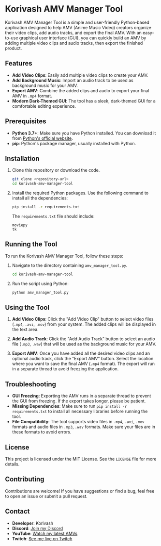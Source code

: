 # Korivash AMV Manager Tool

Korivash AMV Manager Tool is a simple and user-friendly Python-based application designed to help AMV (Anime Music Video) creators organize their video clips, add audio tracks, and export the final AMV. With an easy-to-use graphical user interface (GUI), you can quickly build an AMV by adding multiple video clips and audio tracks, then export the finished product.

## Features
- **Add Video Clips**: Easily add multiple video clips to create your AMV.
- **Add Background Music**: Import an audio track to be used as background music for your AMV.
- **Export AMV**: Combine the added clips and audio to export your final AMV in `.mp4` format.
- **Modern Dark-Themed GUI**: The tool has a sleek, dark-themed GUI for a comfortable editing experience.

## Prerequisites
- **Python 3.7+**: Make sure you have Python installed. You can download it from [Python's official website](https://www.python.org/downloads/).
- **pip**: Python's package manager, usually installed with Python.

## Installation
1. Clone this repository or download the code.
   ```sh
   git clone <repository-url>
   cd korivash-amv-manager-tool
   ```
2. Install the required Python packages. Use the following command to install all the dependencies:
   ```sh
   pip install -r requirements.txt
   ```
   The `requirements.txt` file should include:
   ```
   moviepy
   tk
   ```

## Running the Tool
To run the Korivash AMV Manager Tool, follow these steps:

1. Navigate to the directory containing `amv_manager_tool.py`.
   ```sh
   cd korivash-amv-manager-tool
   ```
2. Run the script using Python:
   ```sh
   python amv_manager_tool.py
   ```

## Using the Tool

1. **Add Video Clips**: Click the "Add Video Clip" button to select video files (`.mp4`, `.avi`, `.mov`) from your system. The added clips will be displayed in the text area.

2. **Add Audio Track**: Click the "Add Audio Track" button to select an audio file (`.mp3`, `.wav`) that will be used as the background music for your AMV.

3. **Export AMV**: Once you have added all the desired video clips and an optional audio track, click the "Export AMV" button. Select the location where you want to save the final AMV (`.mp4` format). The export will run in a separate thread to avoid freezing the application.

## Troubleshooting
- **GUI Freezing**: Exporting the AMV runs in a separate thread to prevent the GUI from freezing. If the export takes longer, please be patient.
- **Missing Dependencies**: Make sure to run `pip install -r requirements.txt` to install all necessary libraries before running the tool.
- **File Compatibility**: The tool supports video files in `.mp4`, `.avi`, `.mov` formats and audio files in `.mp3`, `.wav` formats. Make sure your files are in these formats to avoid errors.

## License
This project is licensed under the MIT License. See the `LICENSE` file for more details.

## Contributing
Contributions are welcome! If you have suggestions or find a bug, feel free to open an issue or submit a pull request.

## Contact
- **Developer**: Korivash
- **Discord**: [Join my Discord](https://discord.gg/B8v945fjuS)
- **YouTube**: [Watch my latest AMVs](https://youtube.com/Korivash)
- **Twitch**: [See me live on Twitch](https://twitch.tv/Korivash)


